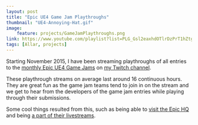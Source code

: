 ```yaml
---
layout: post
title: "Epic UE4 Game Jam Playthroughs"
thumbnail: "UE4-Annoying-Hat.gif"
image:
    feature: projects/GameJamPlaythroughs.png
link: https://www.youtube.com/playlist?list=PLG_Gsl2eaxhdOTlrDzPrT1hZtgo3ErVda
tags: [Allar, projects]
---
```


Starting November 2015, I have been streaming playthroughs of all entries to the [monthly Epic UE4 Game Jams](https://forums.unrealengine.com/showthread.php?96370-February-UE4jam-February-11-14th-THEME-ONE-HIT-WONDER) on [my Twitch channel](http://www.twitch.tv/awesomeallar).

These playthrough streams on average last around 16 continuous hours. They are great fun as the game jam teams tend to join in on the stream and we get to hear from the developers of the game jam entries while playing through their submissions.

Some cool things resulted from this, such as being able to [visit the Epic HQ](https://www.youtube.com/watch?v=XGnx0LrCvZg) and being [a part of their livestreams](https://www.youtube.com/watch?v=LoH0fD1kcRo). 